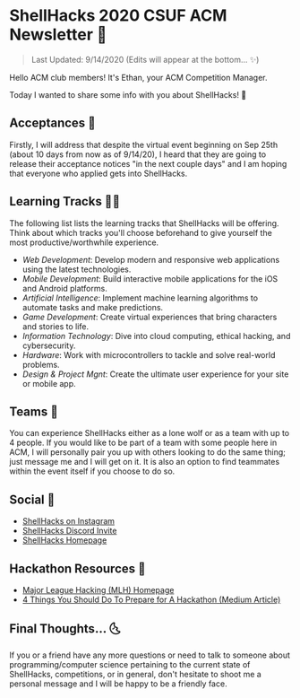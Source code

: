 # ShellHacks 2020 CSUF ACM Newsletter 🐚

> Last Updated: 9/14/2020 (Edits will appear at the bottom... ✨)

Hello ACM club members! It's Ethan, your ACM Competition Manager.

Today I wanted to share some info with you about ShellHacks! 🎉

## Acceptances 🙈

Firstly, I will address that despite the virtual event beginning on Sep 25th (about 10 days from now as of 9/14/20), I heard that they are going to release their acceptance notices "in the next couple days" and I am hoping that everyone who applied gets into ShellHacks.

## Learning Tracks 🧙‍♂️

The following list lists the learning tracks that ShellHacks will be offering. Think about which tracks you'll choose beforehand to give yourself the most productive/worthwhile experience.

- _Web Development_: Develop modern and responsive web applications using the latest technologies.
- _Mobile Development_: Build interactive mobile applications for the iOS and Android platforms.
- _Artificial Intelligence_: Implement machine learning algorithms to automate tasks and make predictions.
- _Game Development_: Create virtual experiences that bring characters and stories to life.
- _Information Technology_: Dive into cloud computing, ethical hacking, and cybersecurity.
- _Hardware_: Work with microcontrollers to tackle and solve real-world problems.
- _Design & Project Mgnt_: Create the ultimate user experience for your site or mobile app.

## Teams 🤘

You can experience ShellHacks either as a lone wolf or as a team with up to 4 people. If you would like to be part of a team with some people here in ACM, I will personally pair you up with others looking to do the same thing; just message me and I will get on it. It is also an option to find teammates within the event itself if you choose to do so.

## Social 🔗

- [ShellHacks on Instagram](https://www.instagram.com/upefiu/)
- [ShellHacks Discord Invite](https://discord.com/invite/upefiu)
- [ShellHacks Homepage](https://shellhacks.net/)

## Hackathon Resources 🧠

- [Major League Hacking (MLH) Homepage](https://mlh.io/)
- [4 Things You Should Do To Prepare for A Hackathon (Medium Article)](https://learn.onemonth.com/4-things-prepare-hackathon/)

## Final Thoughts... 🌜

If you or a friend have any more questions or need to talk to someone about programming/computer science pertaining to the current state of ShellHacks, competitions, or in general, don't hesitate to shoot me a personal message and I will be happy to be a friendly face.
